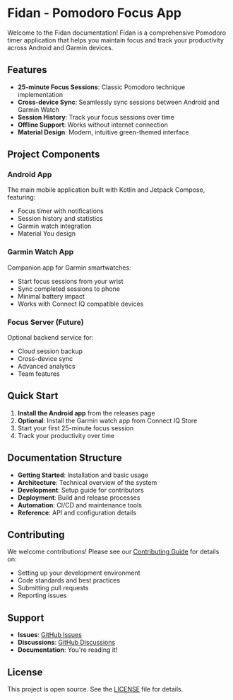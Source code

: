 # Fidan - Pomodoro Focus App

Welcome to the Fidan documentation! Fidan is a comprehensive Pomodoro timer application that helps you maintain focus and track your productivity across Android and Garmin devices.

## Features

- **25-minute Focus Sessions**: Classic Pomodoro technique implementation
- **Cross-device Sync**: Seamlessly sync sessions between Android and Garmin Watch
- **Session History**: Track your focus sessions over time
- **Offline Support**: Works without internet connection
- **Material Design**: Modern, intuitive green-themed interface

## Project Components

### Android App
The main mobile application built with Kotlin and Jetpack Compose, featuring:
- Focus timer with notifications
- Session history and statistics
- Garmin watch integration
- Material You design

### Garmin Watch App
Companion app for Garmin smartwatches:
- Start focus sessions from your wrist
- Sync completed sessions to phone
- Minimal battery impact
- Works with Connect IQ compatible devices

### Focus Server (Future)
Optional backend service for:
- Cloud session backup
- Cross-device sync
- Advanced analytics
- Team features

## Quick Start

1. **Install the Android app** from the releases page
2. **Optional**: Install the Garmin watch app from Connect IQ Store
3. Start your first 25-minute focus session
4. Track your productivity over time

## Documentation Structure

- **Getting Started**: Installation and basic usage
- **Architecture**: Technical overview of the system
- **Development**: Setup guide for contributors
- **Deployment**: Build and release processes
- **Automation**: CI/CD and maintenance tools
- **Reference**: API and configuration details

## Contributing

We welcome contributions! Please see our [Contributing Guide](development/contributing.md) for details on:
- Setting up your development environment
- Code standards and best practices
- Submitting pull requests
- Reporting issues

## Support

- **Issues**: [GitHub Issues](https://github.com/erdalgunes/fidan/issues)
- **Discussions**: [GitHub Discussions](https://github.com/erdalgunes/fidan/discussions)
- **Documentation**: You're reading it!

## License

This project is open source. See the [LICENSE](https://github.com/erdalgunes/fidan/blob/main/LICENSE) file for details.